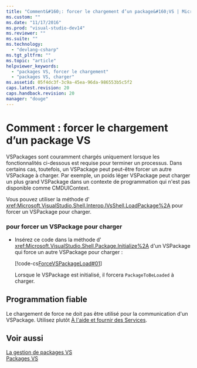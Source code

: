 ```yaml
---
title: "Comment&#160;: forcer le chargement d’un package&#160;VS | Microsoft Docs"
ms.custom: ""
ms.date: "11/17/2016"
ms.prod: "visual-studio-dev14"
ms.reviewer: ""
ms.suite: ""
ms.technology: 
  - "devlang-csharp"
ms.tgt_pltfrm: ""
ms.topic: "article"
helpviewer_keywords: 
  - "packages VS, forcer le chargement"
  - "packages VS, charger"
ms.assetid: 05f4dc3f-3c9a-45ea-96da-986553b5c5f2
caps.latest.revision: 20
caps.handback.revision: 20
manager: "douge"
---
```

# Comment&#160;: forcer le chargement d’un package&#160;VS
VSPackages sont couramment chargés uniquement lorsque les fonctionnalités ci\-dessous est requise pour terminer un processus.  Dans certains cas, toutefois, un VSPackage peut peut\-être forcer un autre VSPackage à charger.  Par exemple, un poids léger VSPackage peut charger un plus grand VSPackage dans un contexte de programmation qui n'est pas disponible comme CMDUIContext.  
  
 Vous pouvez utiliser la méthode d' <xref:Microsoft.VisualStudio.Shell.Interop.IVsShell.LoadPackage%2A> pour forcer un VSPackage pour charger.  
  
### pour forcer un VSPackage pour charger  
  
-   Insérez ce code dans la méthode d' <xref:Microsoft.VisualStudio.Shell.Package.Initialize%2A> d'un VSPackage qui force un autre VSPackage pour charger :  
  
     [!code-cs[ForceVSPackageLoad#01](../misc/codesnippet/CSharp/how-to-force-a-vspackage-to-load_1.cs)]  
  
     Lorsque le VSPackage est initialisé, il forcera `PackageToBeLoaded` à charger.  
  
## Programmation fiable  
 Le chargement de force ne doit pas être utilisé pour la communication d'un VSPackage.  Utilisez plutôt [À l'aide et fournir des Services](../extensibility/using-and-providing-services.md).  
  
## Voir aussi  
 [La gestion de packages VS](../extensibility/managing-vspackages.md)   
 [Packages VS](../extensibility/internals/vspackages.md)